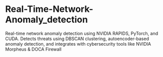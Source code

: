 # Real-Time-Network-Anomaly_detection
Real-time network anomaly detection using NVIDIA RAPIDS, PyTorch, and CUDA. Detects threats using DBSCAN clustering, autoencoder-based anomaly detection, and integrates with cybersecurity tools like NVIDIA Morpheus &amp; DOCA Firewall
